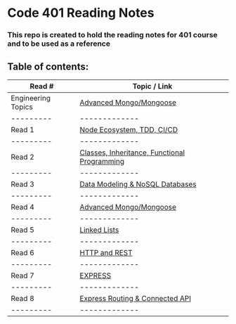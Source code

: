 # Code 401 Reading Notes

### This repo is created to hold the reading notes for 401 course and to be used as a reference

## Table of contents:

Read # | Topic / Link|
---------|-------------
Engineering Topics | [Advanced Mongo/Mongoose](https://hishamalnaji.github.io/reading-notes-401/Engineering-Topics)|
---------|-------------
Read 1 | [Node Ecosystem, TDD, CI/CD](https://hishamalnaji.github.io/reading-notes-401/read01)|
---------|-------------
Read 2 | [Classes, Inheritance, Functional Programming](https://hishamalnaji.github.io/reading-notes-401/read02)|
---------|-------------
Read 3 | [Data Modeling & NoSQL Databases](https://hishamalnaji.github.io/reading-notes-401/read03)|
---------|-------------
Read 4 | [Advanced Mongo/Mongoose](https://hishamalnaji.github.io/reading-notes-401/read04)|
---------|-------------
Read 5 | [Linked Lists](https://hishamalnaji.github.io/reading-notes-401/read05)|
---------|-------------
Read 6 | [HTTP and REST](https://hishamalnaji.github.io/reading-notes-401/read06)|
---------|-------------
Read 7 | [EXPRESS](https://hishamalnaji.github.io/reading-notes-401/read07)|
---------|-------------
Read 8 | [Express Routing & Connected API](https://hishamalnaji.github.io/reading-notes-401/read08)|
---------|-------------


